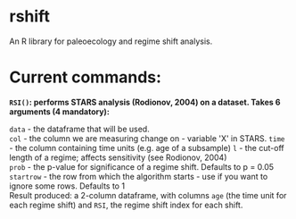 # rshift
An R library for paleoecology and regime shift analysis.

# Current commands:
**``RSI()``: performs STARS analysis (Rodionov, 2004) on a dataset. Takes 6 arguments (4 mandatory):**

  ``data`` - the dataframe that will be used.  
  ``col`` - the column we are measuring change on - variable 'X' in STARS.
  ``time`` - the column containing time units (e.g. age of a subsample)
  ``l`` - the cut-off length of a regime; affects sensitivity (see Rodionov, 2004)  
  ``prob`` - the p-value for significance of a regime shift. Defaults to p = 0.05  
  ``startrow`` - the row from which the algorithm starts - use if you want to ignore some rows. Defaults to 1  
  Result produced: a 2-column dataframe, with columns ``age`` (the time unit for each regime shift) and ``RSI``, the regime shift index for each shift.
